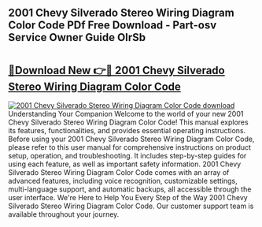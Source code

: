 ## 2001 Chevy Silverado Stereo Wiring Diagram Color Code PDf Free Download - Part-osv Service Owner Guide OIrSb

# <h2><a href="http://dfm6if.blite.top/?on=2001+Chevy+Silverado+Stereo+Wiring+Diagram+Color+Code">🔗Download New 👉🔴 2001 Chevy Silverado Stereo Wiring Diagram Color Code</a></h2>

[![2001 Chevy Silverado Stereo Wiring Diagram Color Code download](https://i.imgur.com/lujVjoI.png)](http://dfm6if.blite.top/?on=2001+Chevy+Silverado+Stereo+Wiring+Diagram+Color+Code)
Understanding Your Companion Welcome to the world of your new 2001 Chevy Silverado Stereo Wiring Diagram Color Code! This manual explores its features, functionalities, and provides essential operating instructions. Before using your 2001 Chevy Silverado Stereo Wiring Diagram Color Code, please refer to this user manual for comprehensive instructions on product setup, operation, and troubleshooting. It includes step-by-step guides for using each feature, as well as important safety information. 2001 Chevy Silverado Stereo Wiring Diagram Color Code comes with an array of advanced features, including voice recognition, customizable settings, multi-language support, and automatic backups, all accessible through the user interface. We're Here to Help You Every Step of the Way 2001 Chevy Silverado Stereo Wiring Diagram Color Code. Our customer support team is available throughout your journey.
